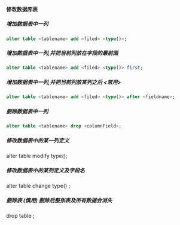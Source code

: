 #### 修改数据库表

##### 增加数据表中一列
```sql
alter table <tablename> add <filed> <type()>; 
```

##### 增加数据表中一列,并把当前列放在字段的最前面
```sql
alter table <tablename> add <filed> <type()> first; 
```

##### 增加数据表中一列,并把当前列放某列之后  <常用>
```sql
alter table <tablename> add <filed> <type()> after <fieldname>; 
```

##### 删除数据表中一列
```sql
alter table <tablename> drop <columnField>;
```

##### 修改数据表中的某一列定义
alter table <tablename> modify <field> type();

##### 修改数据表中的某列定义及字段名
alter table <tablename> change <oldField> <newField> type() ;

##### 删除表 (慎用) 删除后整张表及所有数据会消失
drop table <tablename>;

